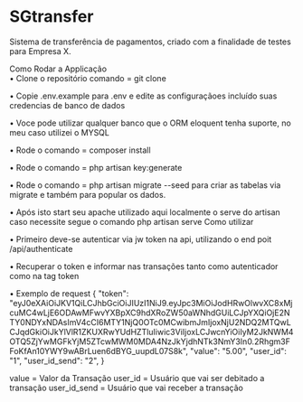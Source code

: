 # SGtransfer

Sistema de transferência de pagamentos, criado com a finalidade de testes para Empresa X.

Como Rodar a Applicação<br/>
•	Clone o repositório comando =  git clone

•	Copie .env.example para .env e edite as configuraçãoes incluído suas credencias de banco de dados

•	Voce pode utilizar qualquer banco que o ORM eloquent tenha suporte, no meu caso utilizei o MYSQL

•	Rode o comando = composer install

•	Rode o comando =  php artisan key:generate

•	Rode o comando = php artisan migrate --seed  para criar as tabelas via migrate e também para popular os dados.

•	Após isto start seu apache utilizado aqui localmente o serve do artisan caso necessite segue o comando  php artisan serve
Como utilizar

•	Primeiro deve-se autenticar via jw token na api, utilizando o end poit /api/authenticate

•	Recuperar o token e informar nas transações tanto como autenticador como na tag token

•	Exemplo de request
{
    "token": "eyJ0eXAiOiJKV1QiLCJhbGciOiJIUzI1NiJ9.eyJpc3MiOiJodHRwOlwvXC8xMjcuMC4wLjE6ODAwMFwvYXBpXC9hdXRoZW50aWNhdGUiLCJpYXQiOjE2NTY0NDYxNDAsImV4cCI6MTY1NjQ0OTc0MCwibmJmIjoxNjU2NDQ2MTQwLCJqdGkiOiJkYlVlR1ZKUXRwYUdHZTluIiwic3ViIjoxLCJwcnYiOiIyM2JkNWM4OTQ5ZjYwMGFkYjM5ZTcwMWM0MDA4NzJkYjdhNTk3NmY3In0.2Rhgm3FFoKfAn10YWY9wABrLuen6dBYG_uupdL07S8k",
    "value": "5.00",
    "user_id": "1",
    "user_id_send": "2",
}

value = Valor da Transação
user_id = Usuário que vai ser debitado a transação
user_id_send = Usuário que vai receber a transação





